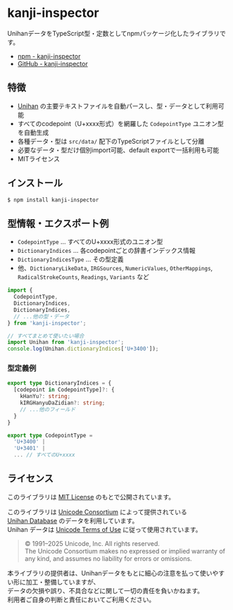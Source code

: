 # kanji-inspector

UnihanデータをTypeScript型・定数としてnpmパッケージ化したライブラリです。

* [npm - kanji-inspector](https://www.npmjs.com/package/kanji-inspector)
* [GitHub - kanji-inspector](https://github.com/ykhirao/kanji-inspector)

## 特徴
- [Unihan](https://www.unicode.org/charts/unihan.html) の主要テキストファイルを自動パースし、型・データとして利用可能
- すべてのcodepoint（U+xxxx形式）を網羅した `CodepointType` ユニオン型を自動生成
- 各種データ・型は `src/data/` 配下のTypeScriptファイルとして分離
- 必要なデータ・型だけ個別import可能、default exportで一括利用も可能
- MITライセンス

## インストール

```bash
$ npm install kanji-inspector
```

## 型情報・エクスポート例

- `CodepointType` … すべてのU+xxxx形式のユニオン型
- `DictionaryIndices` … 各codepointごとの辞書インデックス情報
- `DictionaryIndicesType` … その型定義
- 他、`DictionaryLikeData`, `IRGSources`, `NumericValues`, `OtherMappings`, `RadicalStrokeCounts`, `Readings`, `Variants` など

```ts
import {
  CodepointType,
  DictionaryIndices,
  DictionaryIndices,
  // ...他の型・データ
} from 'kanji-inspector';

// すべてまとめて使いたい場合
import Unihan from 'kanji-inspector';
console.log(Unihan.dictionaryIndices['U+3400']);
```

### 型定義例

```ts
export type DictionaryIndices = {
  [codepoint in CodepointType]?: {
    kHanYu?: string;
    kIRGHanyuDaZidian?: string;
    // ...他のフィールド
  }
}

export type CodepointType =
  'U+3400' |
  'U+3401' |
  ... // すべてのU+xxxx
```

## ライセンス

このライブラリは [MIT License](./LICENSE) のもとで公開されています。

このライブラリは [Unicode Consortium](https://www.unicode.org/) によって提供されている  
[Unihan Database](https://www.unicode.org/charts/unihan.html) のデータを利用しています。  
Unihan データは [Unicode Terms of Use](https://www.unicode.org/copyright.html) に従って使用されています。

> © 1991–2025 Unicode, Inc. All rights reserved.  
> The Unicode Consortium makes no expressed or implied warranty of any kind, and assumes no liability for errors or omissions.

本ライブラリの提供者は、Unihanデータをもとに細心の注意を払って使いやすい形に加工・整備していますが、  
データの欠損や誤り、不具合などに関して一切の責任を負いかねます。  
利用者ご自身の判断と責任においてご利用ください。

